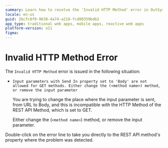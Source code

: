 ```yaml
---
summary: Learn how to resolve the 'Invalid HTTP Method' error in OutSystems 11 (O11) when using GET methods with body parameters.
locale: en-us
guid: 2bcfc8f0-9630-4a74-a218-fcd00359bdb2
app_type: traditional web apps, mobile apps, reactive web apps
platform-version: o11
figma:
---
```


# Invalid HTTP Method Error

The `Invalid HTTP Method` error is issued in the following situation:

* `Input parameters with Send In property set to 'Body' are not allowed for GET methods. Either change the (<method name>) method, or remove the input parameter`
  
    You are trying to change the place where the input parameter is sent, from URL to Body, and this is incompatible with the HTTP Method of the REST API Method, which is set to GET.

    Either change the (`<method name>`) method, or remove the input parameter.

Double-click on the error line to take you directly to the REST API method's property where the problem was detected.
